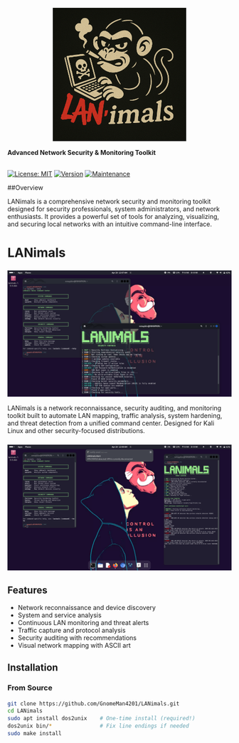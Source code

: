  <p align="center">
  <img src="docs/assets/LANIMALS_LOGO.png" alt="LANimals Logo" width="300"/>
</p>

<strong>Advanced Network Security & Monitoring Toolkit</strong>
  <br><br>

  <!-- Badges will go here once set up -->
  [![License: MIT](https://img.shields.io/badge/License-MIT-blue.svg)](https://opensource.org/licenses/MIT)
  [![Version](https://img.shields.io/badge/version-1.0.0-green.svg)](./VERSION)
  [![Maintenance](https://img.shields.io/badge/Maintained%3F-yes-brightgreen.svg)](https://github.com/GnomeMan4201/LANimals/graphs/commit-activity)
</div>

##Overview

LANimals is a comprehensive network security and monitoring toolkit designed for security professionals, system administrators, and network enthusiasts. It provides a powerful set of tools for analyzing, visualizing, and securing local networks with an intuitive command-line interface.                                                                                                                                                                            

 # LANimals   
 
### 
![Threat Hunter](docs/screenshots/originals/threat1.png)

LANimals is a network reconnaissance, security auditing, and monitoring toolkit built to automate LAN mapping, traffic analysis, system hardening, and threat detection from a unified command center. Designed for Kali Linux and other security-focused distributions.

### 
![Network Map](docs/screenshots/originals/netmap1.png)

## Features

- Network reconnaissance and device discovery
- System and service analysis
- Continuous LAN monitoring and threat alerts
- Traffic capture and protocol analysis
- Security auditing with recommendations
- Visual network mapping with ASCII art

## Installation

### From Source
```bash
git clone https://github.com/GnomeMan4201/LANimals.git
cd LANimals
sudo apt install dos2unix    # One-time install (required!)
dos2unix bin/*               # Fix line endings if needed
sudo make install
